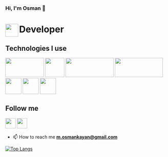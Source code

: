 ### Hi, I'm Osman :wave:

# Developer <img src="https://upload.wikimedia.org/wikipedia/commons/thumb/7/7d/Microsoft_.NET_logo.svg/220px-Microsoft_.NET_logo.svg.png" width="40" height="40" align="left">


## Technologies I use
<img src="https://miro.medium.com/max/597/1*7PoIkU7tSWvq-cCooWAZSw.png"
 width="120" height="60">
<img src="https://pbs.twimg.com/profile_images/1390448160934305793/ohii8Hxq_400x400.png"
 width="60" height="60">
<img src="https://www.ryadel.com/wp-content/uploads/2021/10/net-maui-logo.png" width="150" height="60">
<img src="https://camo.githubusercontent.com/0537a0d57adbc4d19967ad3a1f43560abe6cf3056cdf25e4ecb491f001e1f7c9/68747470733a2f2f692e737461636b2e696d6775722e636f6d2f6f5747726d2e6a7067" width="150" height="60">
<img src="https://camo.githubusercontent.com/6411d2e0087c415b76c371d24cb169dc5007f76bfcf298a8ed994188421bebb8/68747470733a2f2f692e737461636b2e696d6775722e636f6d2f6c706139542e706e67" width="50" height="50">
<img src="https://camo.githubusercontent.com/e965ecfbd24a55dfbefbae5577a586bc96e3885dac4877b8aaa0238185f86824/68747470733a2f2f692e737461636b2e696d6775722e636f6d2f49496f33312e706e67" width="50" height="50">
<img src="https://upload.wikimedia.org/wikipedia/commons/thumb/0/02/Mldotnet.svg/1200px-Mldotnet.svg.png" width="50" height="50">
## Follow me
[<img height="32" width="32" src="https://cdn.jsdelivr.net/npm/simple-icons@v8/icons/linkedin.svg" />][linkedin]
[<img height="32" width="32" src="https://cdn.jsdelivr.net/npm/simple-icons@v8/icons/github.svg" />][github]


[linkedin]: https://www.linkedin.com/in/osman-kayan-29b572236/
[github]: https://github.com/osmankayan?tab=repositories
- 📫 How to reach me **m.osmankayan@gmail.com**

[![Top Langs](https://github-readme-stats.vercel.app/api/top-langs/?username=osmankayan&hide_progress=true)](https://github.com/anuraghazra/github-readme-stats)






